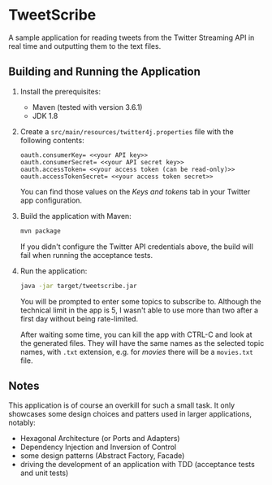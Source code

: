 # TweetScribe

A sample application for reading tweets from the Twitter Streaming API in real time and outputting them to the
text files.


## Building and Running the Application

1. Install the prerequisites:
    * Maven (tested with version 3.6.1)
    * JDK 1.8

1. Create a `src/main/resources/twitter4j.properties` file with the following contents:
    ```
    oauth.consumerKey= <<your API key>>
    oauth.consumerSecret= <<your API secret key>>
    oauth.accessToken= <<your access token (can be read-only)>>
    oauth.accessTokenSecret= <<your access token secret>>
    ```

    You can find those values on the _Keys and tokens_ tab in your Twitter app configuration.

2. Build the application with Maven:
    ```bash
    mvn package
    ```
   
   If you didn't configure the Twitter API credentials above, the build will fail when running the acceptance
   tests.

3. Run the application:
    ```bash
    java -jar target/tweetscribe.jar
    ```
   
   You will be prompted to enter some topics to subscribe to. Although the technical limit in the app is 5, I
   wasn't able to use more than two after a first day without being rate-limited.
   
   After waiting some time, you can kill the app with CTRL-C and look at the generated files. They will have
   the same names as the selected topic names, with `.txt` extension, e.g. for _movies_ there will be a
   `movies.txt` file.
 
 
## Notes

This application is of course an overkill for such a small task. It only showcases some design choices and
patters used in larger applications, notably:

 * Hexagonal Architecture (or Ports and Adapters)
 * Dependency Injection and Inversion of Control
 * some design patterns (Abstract Factory, Facade)
 * driving the development of an application with TDD (acceptance tests and unit tests)
